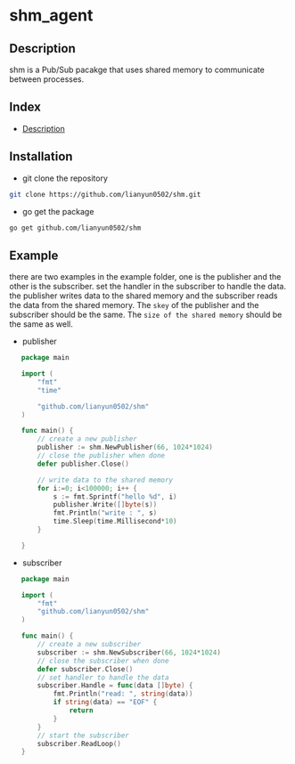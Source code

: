 # shm_agent

## Description
shm is a Pub/Sub pacakge that uses shared memory to communicate between processes.

## Index
- [Description](#description)

## Installation
* git clone the repository
```bash
git clone https://github.com/lianyun0502/shm.git
```
* go get the package
```bash
go get github.com/lianyun0502/shm
```

## Example

there are two examples in the example folder, one is the publisher and the other is the subscriber. set the handler in the subscriber to handle the data. the publisher writes data to the shared memory and the subscriber reads the data from the shared memory. The `skey` of the publisher and the subscriber should be the same. The `size of the shared memory` should be the same as well.

* publisher
 ```go
    package main

    import (
        "fmt"
        "time"

        "github.com/lianyun0502/shm"
    )

    func main() {
        // create a new publisher
        publisher := shm.NewPublisher(66, 1024*1024)
        // close the publisher when done
        defer publisher.Close()

        // write data to the shared memory
        for i:=0; i<100000; i++ {
            s := fmt.Sprintf("hello %d", i)
            publisher.Write([]byte(s))
            fmt.Println("write : ", s)
            time.Sleep(time.Millisecond*10)
        }

    }
```

* subscriber
 ```go
    package main

    import (
        "fmt"
        "github.com/lianyun0502/shm"
    )

    func main() {
        // create a new subscriber
        subscriber := shm.NewSubscriber(66, 1024*1024)
        // close the subscriber when done
        defer subscriber.Close()
        // set handler to handle the data
        subscriber.Handle = func(data []byte) {
            fmt.Println("read: ", string(data))
            if string(data) == "EOF" {
                return
            }
        }
        // start the subscriber
        subscriber.ReadLoop()
    }
```
 